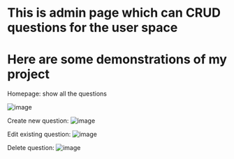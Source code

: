 # This is admin page which can CRUD questions for the user space 
# Here are some demonstrations of my project

Homepage: show all the questions

![image](https://user-images.githubusercontent.com/69641903/149868028-7e36a867-ecbf-4020-aa90-3fdc0c74834a.png)

Create new question:
![image](https://user-images.githubusercontent.com/69641903/149868071-87d9dcdf-674f-43a9-b98c-4d32559c34fb.png)

Edit existing question:
![image](https://user-images.githubusercontent.com/69641903/149868122-22e32e2a-3796-4bde-857c-44147eefdd59.png)

Delete question:
![image](https://user-images.githubusercontent.com/69641903/149868147-13f4ce96-60af-487c-811f-d918f9193161.png)
